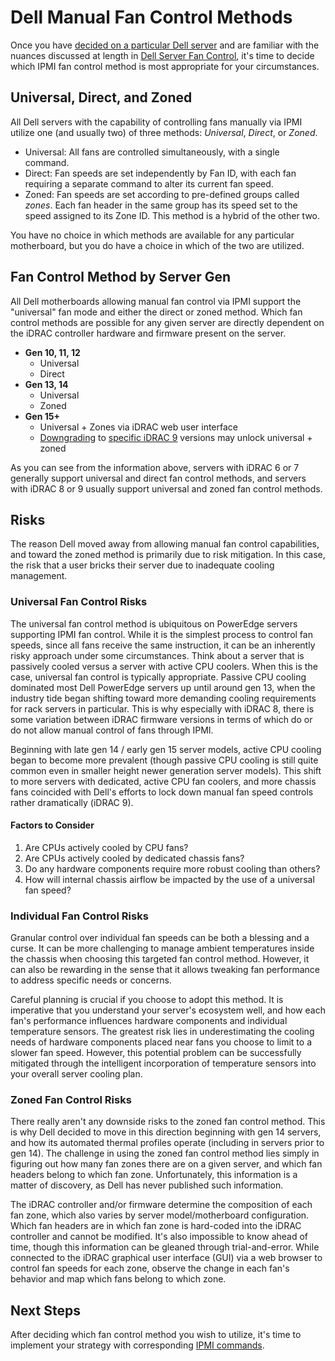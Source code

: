 # Dell Manual Fan Control Methods
Once you have [decided on a particular Dell server](dell-server-buyers-guide.md) and are familiar with the nuances discussed at length in [Dell Server Fan Control](dell-idrac-fan-control.md), it's time to decide which IPMI fan control method is most appropriate for your circumstances.

## Universal, Direct, and Zoned
All Dell servers with the capability of controlling fans manually via IPMI utilize one (and usually two) of three methods: *Universal*, *Direct*, or *Zoned*.
- Universal: All fans are controlled simultaneously, with a single command.
- Direct: Fan speeds are set independently by Fan ID, with each fan requiring a separate command to alter its current fan speed.
- Zoned: Fan speeds are set according to pre-defined groups called *zones*. Each fan header in the same group has its speed set to the speed assigned to its Zone ID. This method is a hybrid of the other two.

You have no choice in which methods are available for any particular motherboard, but you do have a choice in which of the two are utilized.

## Fan Control Method by Server Gen
All Dell motherboards allowing manual fan control via IPMI support the "universal" fan mode and either the direct or zoned method. Which fan control methods are possible for any given server are directly dependent on the iDRAC controller hardware and firmware present on the server. 
- **Gen 10, 11, 12**
	- Universal
	- Direct
- **Gen 13, 14**
	- Universal
	- Zoned
- **Gen 15+**
	- Universal + Zones via iDRAC web user interface
	- [Downgrading](dell-idrac-swaps.md#idrac-version-downgrades) to [specific iDRAC 9](dell-idrac-fan-control.md#3-goldilocks-idrac-9-v3000000---v3323232) versions may unlock universal + zoned

As you can see from the information above, servers with iDRAC 6 or 7 generally support universal and direct fan control methods, and servers with iDRAC 8 or 9 usually support universal and zoned fan control methods.

## Risks
The reason Dell moved away from allowing manual fan control capabilities, and toward the zoned method is primarily due to risk mitigation. In this case, the risk that a user bricks their server due to inadequate cooling management.

### Universal Fan Control Risks
The universal fan control method is ubiquitous on PowerEdge servers supporting IPMI fan control. While it is the simplest process to control fan speeds, since all fans receive the same instruction, it can be an inherently risky approach under some circumstances. Think about a server that is passively cooled versus a server with active CPU coolers. When this is the case, universal fan control is typically appropriate. Passive CPU cooling dominated most Dell PowerEdge servers up until around gen 13, when the industry tide began shifting toward more demanding cooling requirements for rack servers in particular. This is why especially with iDRAC 8, there is some variation between iDRAC firmware versions in terms of which do or do not allow manual control of fans through IPMI.

Beginning with late gen 14 / early gen 15 server models, active CPU cooling began to become more prevalent (though passive CPU cooling is still quite common even in smaller height newer generation server models). This shift to more servers with dedicated, active CPU fan coolers, and more chassis fans coincided with Dell's efforts to lock down manual fan speed controls rather dramatically (iDRAC 9).

#### Factors to Consider
1. Are CPUs actively cooled by CPU fans?
2. Are CPUs actively cooled by dedicated chassis fans?
3. Do any hardware components require more robust cooling than others?
4. How will internal chassis airflow be impacted by the use of a universal fan speed?

### Individual Fan Control Risks
Granular control over individual fan speeds can be both a blessing and a curse. It can be more challenging to manage ambient temperatures inside the chassis when choosing this targeted fan control method. However, it can also be rewarding in the sense that it allows tweaking fan performance to address specific needs or concerns.

Careful planning is crucial if you choose to adopt this method. It is imperative that you understand your server's ecosystem well, and how each fan's performance influences hardware components and individual temperature sensors. The greatest risk lies in underestimating the cooling needs of hardware components placed near fans you choose to limit to a slower fan speed. However, this potential problem can be successfully mitigated through the intelligent incorporation of temperature sensors into your overall server cooling plan.

### Zoned Fan Control Risks
There really aren't any downside risks to the zoned fan control method. This is why Dell decided to move in this direction beginning with gen 14 servers, and how its automated thermal profiles operate (including in servers prior to gen 14). The challenge in using the zoned fan control method lies simply in figuring out how many fan zones there are on a given server, and which fan headers belong to which fan zone. Unfortunately, this information is a matter of discovery, as Dell has never published such information.

The iDRAC controller and/or firmware determine the composition of each fan zone, which also varies by server model/motherboard configuration. Which fan headers are in which fan zone is hard-coded into the iDRAC controller and cannot be modified. It's also impossible to know ahead of time, though this information can be gleaned through trial-and-error. While connected to the iDRAC graphical user interface (GUI) via a web browser to control fan speeds for each zone, observe the change in each fan's behavior and map which fans belong to which zone.

## Next Steps
After deciding which fan control method you wish to utilize, it's time to implement your strategy with corresponding [IPMI commands](dell-ipmi-commands.md).
